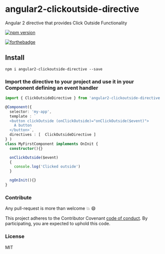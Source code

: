 # angular2-clickoutside-directive
Angular 2 directive that provides Click Outside Functionality

[![npm version](https://badge.fury.io/js/angular2-clickoutside-directive.svg)](https://badge.fury.io/js/angular2-clickoutside-directive)

[![forthebadge](http://forthebadge.com/images/badges/built-with-love.svg)](http://forthebadge.com)

## Install

`npm i angular2-clickoutside-directive --save`

### Import the directive to your project and use it in your Component defining an event handler

```typescript
import { ClickOutsideDirective } from 'angular2-clickoutside-directive';

@Component({
  selector: 'my-app',
  template : `
  <button clickOutside (onClickOutside)="onClickOutside($event)">
    A button
  </button>`,
  directives : [  ClickOutsideDirective ]
} )
class MyFirstComponent implements OnInit {
  constructor(){}

  onClickOutside($event)
  {
    console.log('Clicked outside')
  }

  ngOnInit(){}
}
```
### Contribute

Any pull-request is more than welcome :boom: :smile:

This project adheres to the Contributor Covenant [code of conduct](http://contributor-covenant.org/). By participating, you are expected to uphold this code.

### License

MIT
